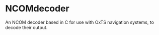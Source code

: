 # NCOMdecoder
An NCOM decoder based in C for use with OxTS navigation systems, to decode their output.
